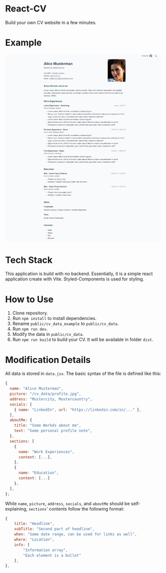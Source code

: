 # React-CV

Build your own CV website in a few minutes.

# Example

<div style="text-align:center">
  <img src="imgs/screenshot.png" alt="Example CV" width="500px">
</div>

# Tech Stack

This application is build with no backend.
Essentially, it is a simple react application create with Vite.
Styled-Components is used for styling.

# How to Use

1. Clone repository.
2. Run `npm install` to install dependencies.
3. Rename `public/cv_data_example` to `public/cv_data`.
4. Run `npm run dev`.
5. Modify the data in `public/cv_data`.
6. Run `npm run build` to build your CV. It will be available in folder `dist`.

# Modification Details

All data is stored in `data.jsx`.
The basic syntax of the file is defined like this:

```js
{
  name: "Alice Musterman",
  picture: "/cv_data/profile.jpg",
  address: "Mustercity, Mustercountry",
  socials: [
    { name: "LinkedIn", url: "https://linkedin.com/in/..." },
  ],
  aboutMe: {
    title: "Some Workds about me",
    text: "Some personal profile note",
  },
  sections: [
    {
      name: "Work Experiences",
      content: [...],
    },
    {
      name: "Education",
      content: [...]
    },
  ],
};
```

While `name`, `picture`, `address`, `socials`, and `aboutMe` should be self-explaining, `sections`' contents follow the following format:

```js
{
    title: "Headline",
    subTitle: "Second part of headline",
    when: "Some date range, can be used for links as well",
    where: "Location",
    info: [
        "Information array",
        "Each element is a bullet"
    ],
},
```
